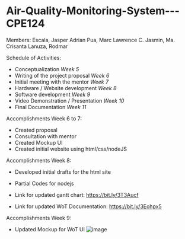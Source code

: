 # Air-Quality-Monitoring-System---CPE124

Members:
Escala, Jasper Adrian
Pua, Marc Lawrence C.
Jasmin, Ma. Crisanta
Lanuza, Rodmar

Schedule of Activities:

 - Conceptualization *Week 5*
 - Writing of the project proposal *Week 6*
 - Initial meeting with the mentor *Week 7*
 - Hardware / Website development *Week 8*
 - Software development *Week 9*
 - Video Demonstration / Presentation *Week 10*
 - Final Documentation *Week 11*

Accomplishments Week 6 to 7:
- Created proposal
- Consultation with mentor
- Created Mockup UI
- Created initial website using html/css/nodeJS

Accomplishments Week 8:
- Developed initial drafts for the html site
- Partial Codes for nodejs

- Link for updated gantt chart: https://bit.ly/3T3Aucf
- Link for updated WoT Documentation: https://bit.ly/3Eohpx5

Accomplishments Week 9:
- Updated Mockup for WoT UI
![image](https://user-images.githubusercontent.com/114989767/194764194-421deead-af48-4811-8691-ac8393619c98.png)


